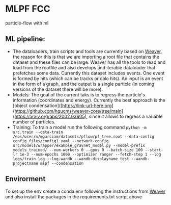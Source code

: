 # MLPF FCC
particle-flow with ml 


## ML pipeline:
- The dataloaders, train scripts and tools are currently based on [Weaver](https://github.com/hqucms/weaver-core/tree/main), the reason for this is that we are importing a root file that contains the dataset and these files can be large. Weaver has all the tools to read and load from the rootfile and also develops and iterable dataloader that prefetches some data. Currently this dataset includes events. One event is formed by hits (which can be tracks or calo hits). An input is an event in the form of a graph, and the output is a single particle (in coming versions of the dataset there will be more). 
- Models: The goal of the current taks is to regress the particle's information (coordinates and energy). Currently the best approach is the [object condensation]([https://link-url-here.org](https://github.com/hqucms/weaver-core/tree/main](https://arxiv.org/abs/2002.03605), since it allows to regress a variable number of particles. 
- Training: To train a model run the following command 
`python -m src.train --data-train /eos/user/m/mgarciam/datasets/pflow/pf_tree.root --data-config config_files/config1.yaml --network-config src/models/wrapper/example_gravnet_model.py --model-prefix models_trained/ --num-workers 0 --gpus 0 --batch-size 100 --start-lr 1e-3 --num-epochs 1000 --optimizer ranger --fetch-step 1 --log logs/train.log --log-wandb --wandb-displayname test --wandb-projectname mlpf --condensation`

## Envirorment 
To set up the env create a conda env following the instructions from [Weaver](https://github.com/hqucms/weaver-core/tree/main) and also install the packages in the requirements.txt script above 

